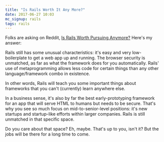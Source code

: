 ```yaml
---
title: "Is Rails Worth It Any More?"
date: 2017-06-27 10:03
mc_signup: rails
tags: rails
---
```


Folks are asking on Reddit, <a href="https://www.reddit.com/r/rails/comments/6jolzg/is_rails_worth_pursuing_anymore/">Is Rails Worth Pursuing Anymore?</a> Here's my answer:

Rails still has some unusual characteristics: it's easy and very low-boilerplate to get a web app up and running. The browser security is unmatched, as far as what the framework does for you automatically. Rails' use of metaprogramming allows less code for certain things than any other language/framework combo in existence.

In other words, Rails will teach you some important things about frameworks that you can't (currently) learn anywhere else.

In a business sense, it's also by far the best early-prototyping framework for an app that will serve HTML to humans but needs to be secure. That's why you see so much focus on mid-to-senior-level positions: it's new startups and startup-like efforts within larger companies. Rails is still unmatched in that specific space.

Do you care about that space? Eh, maybe. That's up to you, isn't it? But the jobs will be there for a long time to come.
